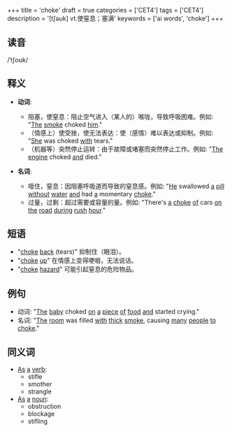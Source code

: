 +++
title = 'choke'
draft = true
categories = ['CET4']
tags = ['CET4']
description = '[t∫əuk] vt.使窒息；塞满'
keywords = ['ai words', 'choke']
+++

## 读音
/ˈtʃoʊk/

## 释义
- **动词**:
  - 阻塞，使窒息：阻止空气进入（某人的）喉咙，导致呼吸困难。例如: "[The](/post/the/) [smoke](/post/smoke/) choked [him](/post/him/)."
  - （情感上）使受挫，使无法表达：使（感情）难以表达或抑制。例如: "[She](/post/she/) was choked [with](/post/with/) tears."
  - （机器等）突然停止运转：由于故障或堵塞而突然停止工作。例如: "[The](/post/the/) [engine](/post/engine/) choked [and](/post/and/) died."

- **名词**:
  - 噎住，窒息：因阻塞呼吸道而导致的窒息感。例如: "[He](/post/he/) swallowed [a](/post/a/) [pill](/post/pill/) [without](/post/without/) [water](/post/water/) [and](/post/and/) had [a](/post/a/) momentary [choke](/post/choke/)."
  - 过量，过剩：超过需要或容量的量。例如: "There's [a](/post/a/) [choke](/post/choke/) [of](/post/of/) cars [on](/post/on/) [the](/post/the/) [road](/post/road/) [during](/post/during/) [rush](/post/rush/) [hour](/post/hour/)."

## 短语
- "[choke](/post/choke/) [back](/post/back/) (tears)" 抑制住（眼泪）。
- "[choke](/post/choke/) [up](/post/up/)" 在情感上变得哽咽，无法说话。
- "[choke](/post/choke/) [hazard](/post/hazard/)" 可能引起窒息的危险物品。

## 例句
- 动词: "[The](/post/the/) [baby](/post/baby/) choked [on](/post/on/) [a](/post/a/) [piece](/post/piece/) [of](/post/of/) [food](/post/food/) [and](/post/and/) started crying."
- 名词: "[The](/post/the/) [room](/post/room/) was filled [with](/post/with/) [thick](/post/thick/) [smoke](/post/smoke/), causing [many](/post/many/) [people](/post/people/) [to](/post/to/) [choke](/post/choke/)."

## 同义词
- [As](/post/as/) [a](/post/a/) [verb](/post/verb/):
  - stifle
  - smother
  - strangle
- [As](/post/as/) [a](/post/a/) [noun](/post/noun/):
  - obstruction
  - blockage
  - stifling
